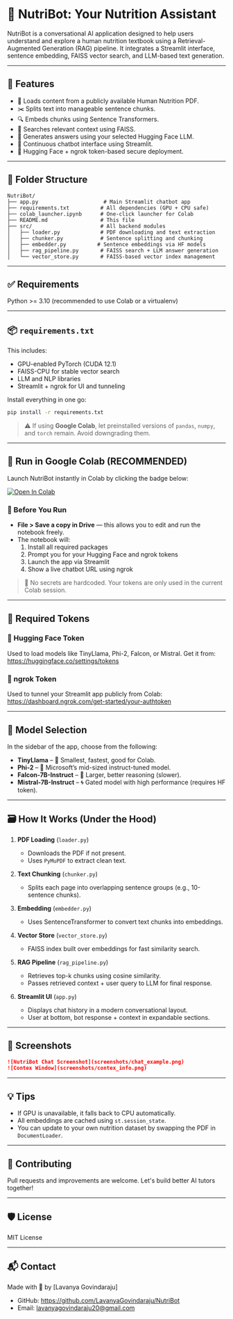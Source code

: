 # 🥑 NutriBot: Your Nutrition Assistant

NutriBot is a conversational AI application designed to help users understand and explore a human nutrition textbook using a Retrieval-Augmented Generation (RAG) pipeline. It integrates a Streamlit interface, sentence embedding, FAISS vector search, and LLM-based text generation.

---

## 🚀 Features

- 📄 Loads content from a publicly available Human Nutrition PDF.
- ✂️ Splits text into manageable sentence chunks.
- 🔍 Embeds chunks using Sentence Transformers.
- 🧠 Searches relevant context using FAISS.
- 🤖 Generates answers using your selected Hugging Face LLM.
- 💬 Continuous chatbot interface using Streamlit.
- 🔐 Hugging Face + ngrok token-based secure deployment.

---

## 📁 Folder Structure

```
NutriBot/
├── app.py                     # Main Streamlit chatbot app
├── requirements.txt          # All dependencies (GPU + CPU safe)
├── colab_launcher.ipynb      # One-click launcher for Colab
├── README.md                 # This file
├── src/                      # All backend modules
│   ├── loader.py             # PDF downloading and text extraction
│   ├── chunker.py            # Sentence splitting and chunking
│   ├── embedder.py          # Sentence embeddings via HF models
│   ├── rag_pipeline.py       # FAISS search + LLM answer generation
│   └── vector_store.py       # FAISS-based vector index management
```

---

## ✅ Requirements

Python >= 3.10 (recommended to use Colab or a virtualenv)

---

## 📦 `requirements.txt`

This includes:
- GPU-enabled PyTorch (CUDA 12.1)
- FAISS-CPU for stable vector search
- LLM and NLP libraries
- Streamlit + ngrok for UI and tunneling

Install everything in one go:
```bash
pip install -r requirements.txt
```

> ⚠️ If using **Google Colab**, let preinstalled versions of `pandas`, `numpy`, and `torch` remain. Avoid downgrading them.

---

## 📘 Run in Google Colab (RECOMMENDED)

Launch NutriBot instantly in Colab by clicking the badge below:

[![Open In Colab](https://colab.research.google.com/assets/colab-badge.svg)](https://github.com/LavanyaGovindaraju/Nutri_ChatBot/blob/main/colab_nutribot_launcher.ipynb)

### 🔹 Before You Run
- **File > Save a copy in Drive** — this allows you to edit and run the notebook freely.
- The notebook will:
  1. Install all required packages
  2. Prompt you for your Hugging Face and ngrok tokens
  3. Launch the app via Streamlit
  4. Show a live chatbot URL using ngrok

> 🔐 No secrets are hardcoded. Your tokens are only used in the current Colab session.

---

## 🔑 Required Tokens

### 🔐 Hugging Face Token
Used to load models like TinyLlama, Phi-2, Falcon, or Mistral. Get it from:
https://huggingface.co/settings/tokens

### 🔐 ngrok Token
Used to tunnel your Streamlit app publicly from Colab:
https://dashboard.ngrok.com/get-started/your-authtoken

---

## 🧠 Model Selection
In the sidebar of the app, choose from the following:
- **TinyLlama** – 🐣 Smallest, fastest, good for Colab.
- **Phi-2** – 🧠 Microsoft’s mid-sized instruct-tuned model.
- **Falcon-7B-Instruct** – 🦅 Larger, better reasoning (slower).
- **Mistral-7B-Instruct** – 🌀 Gated model with high performance (requires HF token).

---

## 🗃️ How It Works (Under the Hood)

1. **PDF Loading** (`loader.py`)
   - Downloads the PDF if not present.
   - Uses `PyMuPDF` to extract clean text.

2. **Text Chunking** (`chunker.py`)
   - Splits each page into overlapping sentence groups (e.g., 10-sentence chunks).

3. **Embedding** (`embedder.py`)
   - Uses SentenceTransformer to convert text chunks into embeddings.

4. **Vector Store** (`vector_store.py`)
   - FAISS index built over embeddings for fast similarity search.

5. **RAG Pipeline** (`rag_pipeline.py`)
   - Retrieves top-k chunks using cosine similarity.
   - Passes retrieved context + user query to LLM for final response.

6. **Streamlit UI** (`app.py`)
   - Displays chat history in a modern conversational layout.
   - User at bottom, bot response + context in expandable sections.

---

## 📸 Screenshots
```md
![NutriBot Chat Screenshot](screenshots/chat_example.png)
![Contex Window](screenshots/contex_info.png)
```

---

## 💡 Tips

- If GPU is unavailable, it falls back to CPU automatically.
- All embeddings are cached using `st.session_state`.
- You can update to your own nutrition dataset by swapping the PDF in `DocumentLoader`.

---

## 🤝 Contributing
Pull requests and improvements are welcome. Let's build better AI tutors together!

---

## 🛡 License
MIT License

---

## 📬 Contact
Made with 🥑 by [Lavanya Govindaraju]
- GitHub: https://github.com/LavanyaGovindaraju/NutriBot
- Email: lavanyagovindaraju20@gmail.com

